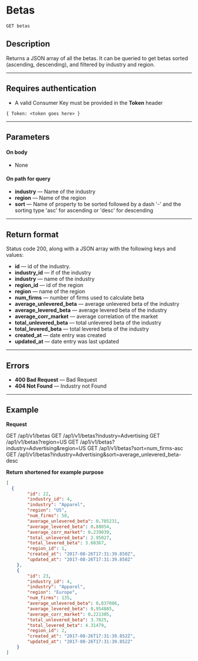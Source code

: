 # Betas

    GET betas

## Description
Returns a JSON array of all the betas. It can be queried to get betas sorted (ascending, descending), and filtered by industry and region.

***

## Requires authentication
* A valid Consumer Key must be provided in the **Token** header

```
{ Token: <token goes here> }
```

***

## Parameters

#### On body

- None

#### On path for query

- **industry** — Name of the industry
- **region** — Name of the region
- **sort** — Name of property to be sorted followed by a dash '-' and the sorting type 'asc' for ascending or 'desc' for descending

***

## Return format
Status code 200, along with a JSON array with the following keys and values:

- **id** — id of the industry.
- **industry_id** — if of the industry
- **industry** — name of the industry
- **region_id** — id of the region
- **region** — name of the region
- **num_firms** — number of firms used to calculate beta
- **average_unlevered_beta** — average unlevered beta of the industry
- **average_levered_beta** — average levered beta of the industry
- **average_corr_market** — average correlation of the market
- **total_unlevered_beta** — total unlevered beta of the industry
- **total_levered_beta** — total levered beta of the industry
- **created_at** — date entry was created
- **updated_at** — date entry was last updated

***

## Errors

- **400 Bad Request** — Bad Request
- **404 Not Found** — Industry not Found

***

## Example
**Request**

  GET  /ap1/v1/betas
  GET  /ap1/v1/betas?industry=Advertising
  GET  /ap1/v1/betas?region=US
  GET  /ap1/v1/betas?industry=Advertising&region=US
  GET  /ap1/v1/betas?sort=num_firms-asc
  GET  /ap1/v1/betas?industry=Advertising&sort=average_unlevered_beta-desc

**Return** __shortened for example purpose__
``` json
[
  {
        "id": 22,
        "industry_id": 4,
        "industry": "Apparel",
        "region": "US",
        "num_firms": 58,
        "average_unlevered_beta": 0.705231,
        "average_levered_beta": 0.88054,
        "average_corr_market": 0.239039,
        "total_unlevered_beta": 2.95027,
        "total_levered_beta": 3.68367,
        "region_id": 1,
        "created_at": "2017-08-26T17:31:39.850Z",
        "updated_at": "2017-08-26T17:31:39.850Z"
    },
    {
        "id": 23,
        "industry_id": 4,
        "industry": "Apparel",
        "region": "Europe",
        "num_firms": 135,
        "average_unlevered_beta": 0.837086,
        "average_levered_beta": 0.954885,
        "average_corr_market": 0.221305,
        "total_unlevered_beta": 3.7825,
        "total_levered_beta": 4.31479,
        "region_id": 2,
        "created_at": "2017-08-26T17:31:39.852Z",
        "updated_at": "2017-08-26T17:31:39.852Z"
    }
]
```

